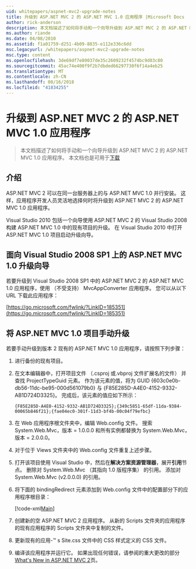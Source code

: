 ```yaml
---
uid: whitepapers/aspnet-mvc2-upgrade-notes
title: 升级到 ASP.NET MVC 2 的 ASP.NET MVC 1.0 应用程序 |Microsoft Docs
author: rick-anderson
description: 本文档描述了如何将手动和一个向导升级到 ASP.NET MVC 2 的 ASP.NET MVC 1.0 应用程序。 本文档中也有 d...
ms.author: riande
ms.date: 04/08/2010
ms.assetid: f1a01759-d251-4b09-8835-e112e336c6dd
msc.legacyurl: /whitepapers/aspnet-mvc2-upgrade-notes
msc.type: content
ms.openlocfilehash: 3de69df7e80037de35c2609232f4574bc9d03c80
ms.sourcegitcommit: 45ac74e400f9f2b7dbded66297730f6f14a4eb25
ms.translationtype: MT
ms.contentlocale: zh-CN
ms.lasthandoff: 08/16/2018
ms.locfileid: "41834255"
---
```

<a name="upgrading-an-aspnet-mvc-10-application-to-aspnet-mvc-2"></a>升级到 ASP.NET MVC 2 的 ASP.NET MVC 1.0 应用程序
====================
> 本文档描述了如何将手动和一个向导升级到 ASP.NET MVC 2 的 ASP.NET MVC 1.0 应用程序。 本文档也是可用于[下载](https://download.microsoft.com/download/F/1/6/F16F9AF9-8EF4-4845-BC97-639791D5699C/MVC2-Upgrade-Notes.pdf)


## <a name="introduction"></a>介绍

ASP.NET MVC 2 可以在同一台服务器上的与 ASP.NET MVC 1.0 并行安装。 这样，应用程序开发人员灵活地选择何时将升级到 ASP.NET MVC 2 的 ASP.NET MVC 1.0 应用程序。

Visual Studio 2010 包括一个向导使用 ASP.NET MVC 2 的 Visual Studio 2008 构建 ASP.NET MVC 1.0 中的现有项目的升级。 在 Visual Studio 2010 中打开 ASP.NET MVC 1.0 项目启动升级向导。

## <a name="upgrade-wizard-for-aspnet-mvc-10-on-visual-studio-2008-sp1"></a>面向 Visual Studio 2008 SP1 上的 ASP.NET MVC 1.0 升级向导

若要升级到 Visual Studio 2008 SP1 中的 ASP.NET MVC 2 的 ASP.NET MVC 1.0 应用程序，使用 （不受支持） MvcAppConverter 应用程序。 您可以从以下 URL 下载此应用程序：

[https://go.microsoft.com/fwlink/?LinkID=185351](https://go.microsoft.com/fwlink/?LinkID=185351)

## <a name="manually-upgrading-an-aspnet-mvc-10-project"></a>将 ASP.NET MVC 1.0 项目手动升级

若要手动升级到版本 2 现有的 ASP.NET MVC 1.0 应用程序，请按照下列步骤：

1. 进行备份的现有项目。
2. 在文本编辑器中，打开项目文件 （.csproj 或.vbproj 文件扩展名的文件） 并查找 ProjectTypeGuid 元素。 作为该元素的值，将为 GUID {603c0e0b-db56-11dc-be95-000d561079b0} 与 {F85E285D-A4E0-4152-9332-AB1D724D3325}。 完成后，该元素的值应如下所示： 

    `{F85E285D-A4E0-4152-9332-AB1D724D3325};{349c5851-65df-11da-9384-00065b846f21};{fae04ec0-301f-11d3-bf4b-00c04f79efbc}`
3. 在 Web 应用程序根文件夹中，编辑 Web.config 文件。 搜索 System.Web.Mvc，版本 = 1.0.0.0 和所有实例都替换为 System.Web.Mvc，版本 = 2.0.0.0。
4. 对于位于 Views 文件夹中的 Web.config 文件重复上述步骤。
5. 打开该项目使用 Visual Studio 中，然后在**解决方案资源管理器**，展开**引用**节点。 删除对 System.Web.Mvc （其指向 1.0 版程序集） 的引用。 添加对 System.Web.Mvc (v2.0.0.0) 的引用。
6. 将下面的 bindingRedirect 元素添加到 Web.config 文件中的配置部分下的应用程序根目录：   

    [!code-xml[Main](aspnet-mvc2-upgrade-notes/samples/sample1.xml)]
7. 创建新的空 ASP.NET MVC 2 应用程序。 从新的 Scripts 文件夹的应用程序的现有应用程序的 Scripts 文件夹中复制的文件。
8. 更新现有的应用-™ s Site.css 文件中的 CSS 样式定义的 CSS 文件。
9. 编译该应用程序并运行它。 如果出现任何错误，请参阅的重大更改的部分[What's New in ASP.NET MVC 2](https://go.microsoft.com/fwlink/?LinkID=185038)页。
